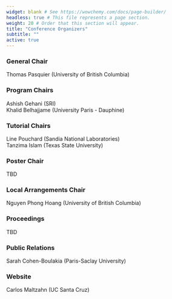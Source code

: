 ```yaml
---
widget: blank # See https://wowchemy.com/docs/page-builder/
headless: true # This file represents a page section.
weight: 20 # Order that this section will appear.
title: "Conference Organizers"
subtitle: ""
active: true
---
```


<!--
<div id="twitter-feed" style="float:right; width:30%; text-align:right; margin-top:-10px; ">
<a class="twitter-timeline" data-width="300" data-height="800" data-theme="light" href="https://twitter.com/acmrep?ref_src=twsrc%5Etfw">Tweets by acmrep</a> <script async src="https://platform.twitter.com/widgets.js" charset="utf-8"></script></div>
-->

### General Chair
Thomas Pasquier (University of British Columbia)  

### Program Chairs
Ashish Gehani (SRI)  
Khalid Belhajjame (University Paris - Dauphine)  

### Tutorial Chairs
Line Pouchard (Sandia National Laboratories)  
Tanzima Islam (Texas State University)  

### Poster Chair
TBD  

### Local Arrangements Chair
Nguyen Phong Hoang (University of British Columbia)  
  
### Proceedings
TBD  

### Public Relations
Sarah Cohen-Boulakia (Paris-Saclay University)  

### Website
Carlos Maltzahn (UC Santa Cruz)  